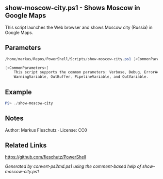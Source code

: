 ## show-moscow-city.ps1 - Shows Moscow in Google Maps

This script launches the Web browser and shows Moscow city (Russia) in Google Maps.

## Parameters
```powershell
/home/markus/Repos/PowerShell/Scripts/show-moscow-city.ps1 [<CommonParameters>]

[<CommonParameters>]
    This script supports the common parameters: Verbose, Debug, ErrorAction, ErrorVariable, WarningAction, 
    WarningVariable, OutBuffer, PipelineVariable, and OutVariable.
```

## Example
```powershell
PS> ./show-moscow-city

```

## Notes
Author: Markus Fleschutz · License: CC0

## Related Links
https://github.com/fleschutz/PowerShell

*Generated by convert-ps2md.ps1 using the comment-based help of show-moscow-city.ps1*
